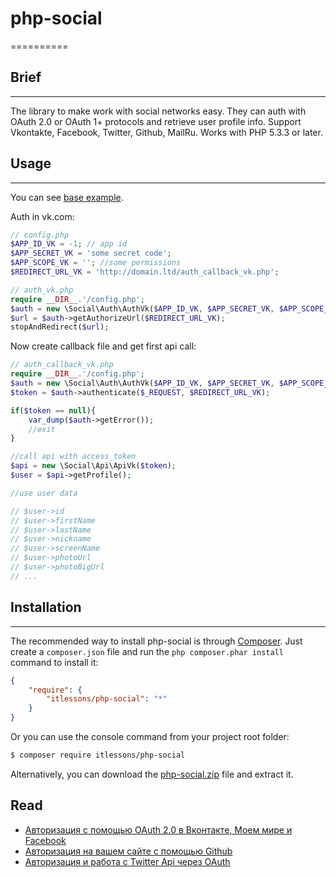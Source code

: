 # php-social

==========

## Brief

-----

The library to make work with social networks easy.
They can auth with OAuth 2.0 or OAuth 1+ protocols and retrieve user profile info.
Support Vkontakte, Facebook, Twitter, Github, MailRu.
Works with PHP 5.3.3 or later.

## Usage

-----

You can see [base example](https://github.com/itlessons/php-social/tree/master/examples/base).

Auth in vk.com:

```php
// config.php
$APP_ID_VK = -1; // app id
$APP_SECRET_VK = 'some secret code';
$APP_SCOPE_VK = ''; //some permissions
$REDIRECT_URL_VK = 'http://domain.ltd/auth_callback_vk.php';

// auth_vk.php
require __DIR__.'/config.php';
$auth = new \Social\Auth\AuthVk($APP_ID_VK, $APP_SECRET_VK, $APP_SCOPE_VK);
$url = $auth->getAuthorizeUrl($REDIRECT_URL_VK);
stopAndRedirect($url);
```

Now create callback file and get first api call:

```php
// auth_callback_vk.php
require __DIR__.'/config.php';
$auth = new \Social\Auth\AuthVk($APP_ID_VK, $APP_SECRET_VK, $APP_SCOPE_VK);
$token = $auth->authenticate($_REQUEST, $REDIRECT_URL_VK);

if($token == null){
    var_dump($auth->getError());
    //exit
}

//call api with access_token
$api = new \Social\Api\ApiVk($token);
$user = $api->getProfile();

//use user data

// $user->id
// $user->firstName
// $user->lastName
// $user->nickname
// $user->screenName
// $user->photoUrl
// $user->photoBigUrl
// ...
```

## Installation
------------

The recommended way to install php-social is through [Composer](http://getcomposer.org). Just create a
`composer.json` file and run the `php composer.phar install` command to
install it:

```json
{
    "require": {
        "itlessons/php-social": "*"
    }
}
```

Or you can use the console command from your project root folder:

```sh
$ composer require itlessons/php-social
```

Alternatively, you can download the [php-social.zip](https://github.com/itlessons/php-social/archive/master.zip) file and extract it.

Read
----

  * [Авторизация с помощью OAuth 2.0 в Вконтакте, Моем мире и Facebook](http://www.itlessons.info/php/auth-with-oauth2-in-vk-mailru-facebook/)
  * [Авторизация на вашем сайте с помощью Github](http://www.itlessons.info/php/auth-with-oauth2-in-github/)
  * [Авторизация и работа с Twitter Api через OAuth](http://www.itlessons.info/php/twitter-oauth-login-and-api/)

